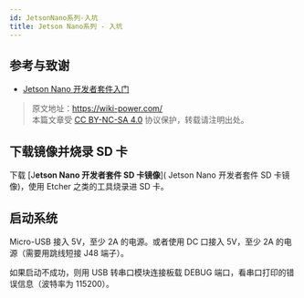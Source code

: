 ```yaml
---
id: JetsonNano系列-入坑
title: Jetson Nano系列 - 入坑
---
```


## 参考与致谢

- [Jetson Nano 开发者套件入门](https://developer.nvidia.com/embedded/learn/get-started-jetson-nano-devkit)

> 原文地址：<https://wiki-power.com/>  
> 本篇文章受 [CC BY-NC-SA 4.0](https://creativecommons.org/licenses/by/4.0/deed.zh) 协议保护，转载请注明出处。

## 下载镜像并烧录 SD 卡

下载 [J**etson Nano 开发者套件 SD 卡镜像**]( Jetson Nano 开发者套件 SD 卡镜像)，使用 Etcher 之类的工具烧录进 SD 卡。

## 启动系统

Micro-USB 接入 5V，至少 2A 的电源。或者使用 DC 口接入 5V，至少 2A 的电源（需要用跳线短接 J48 端子）。

如果启动不成功，则用 USB 转串口模块连接板载 DEBUG 端口，看串口打印的错误信息（波特率为 115200）。
